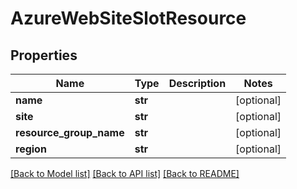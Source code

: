 # AzureWebSiteSlotResource

## Properties
Name | Type | Description | Notes
------------ | ------------- | ------------- | -------------
**name** | **str** |  | [optional] 
**site** | **str** |  | [optional] 
**resource_group_name** | **str** |  | [optional] 
**region** | **str** |  | [optional] 

[[Back to Model list]](../README.md#documentation-for-models) [[Back to API list]](../README.md#documentation-for-api-endpoints) [[Back to README]](../README.md)

